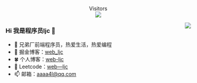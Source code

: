 <p align="center"> 
  Visitors<br><img src="https://profile-counter.glitch.me/web-ljc/count.svg" />
</p>

<img align="right" src="https://github-readme-stats.vercel.app/api?username=web-ljc&show_icons=true&theme=merko" />

### Hi 我是程序员ljc 👋

- 🔭 兄弟厂前端程序员，热爱生活，热爱编程
- 🌱 掘金博客：[web_ljc](https://juejin.cn/user/1429804971201160)
- 🍀 个人博客：[web-ljc](https://web-ljc.github.io/#/)
- 🤔 Leetcode：[web—ljc](https://leetcode-cn.com/u/web-ljc)
- 📫 邮箱：aaaa4l@qq.com

